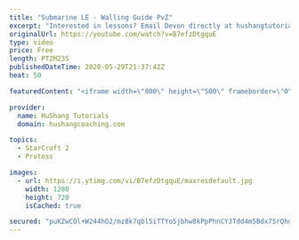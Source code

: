 ```yaml
---
title: "Submarine LE - Walling Guide PvZ"
excerpt: "Interested in lessons? Email Devon directly at hushangtutorials@outlook.com ------------------------------------------------------------------------------------------------------- Want to support HuShang Tutorials directly? Patreon is a website where you can contribute a monthly donation that will help"
originalUrl: https://youtube.com/watch?v=B7efzDtgquE
type: video
price: Free
length: PT2M23S
publishedDateTime: 2020-05-29T21:37:42Z
heat: 50

featuredContent: "<iframe width=\"800\" height=\"500\" frameborder=\"0\" src=\"https://www.youtube.com/embed/B7efzDtgquE\" allow=\"accelerometer; autoplay; encrypted-media; gyroscope; picture-in-picture\" allowfullscreen></iframe>"

provider:
  name: HuShang Tutorials
  domain: hushangcoaching.com

topics:
  - StarCraft 2
  - Protoss

images:
  - url: https://i.ytimg.com/vi/B7efzDtgquE/maxresdefault.jpg
    width: 1280
    height: 720
    isCached: true

secured: "puKZwCOl+W244hO2/mz8k7qbl5iTTYoSjbhw8kPpPhnCYJTdd4m5Bdx7SrQhqMkAjRBOXjdivU8ab+s6IP6oquysY0paLkGq1cif1RrFISSxzd1Mf+NqstQgrID63yzaEo85Sx5lS29DEit12y7qEpmQizxLdihLyfcXTvZtku/Sdcc6dK/wpnFJYwZUe1Uhi6Xv1Lqz+Nbqq2WWG41DtzG/QBCgrTCTwKZyEnEORDnDeXiNjJtkpL0M/vKzJvbXQilXUPORjMAhQDVqcV+37kzCAxNyLcmK9b2TerPLye19ZHjuCadVp4tym0HBKOZwBpvqDihfIkPD6CnayKHVAUuBY2sFLItpQrZQHXr5aSZ0nprchvfFgETtw1S+ZC2rkP8Q9DtrXvXAOg1QTfuDFoauSUXcImkBO4vgWmxeQEk=;iehoN/jB8BtcWUvqOVrPxQ=="
---
```


